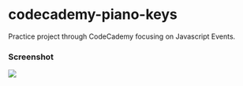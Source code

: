 # codecademy-piano-keys
Practice project through CodeCademy focusing on Javascript Events.
### Screenshot
![](https://github.com/Andreajasper/chore-door-game-codecademy-project/blob/main/screenshot1.png)
